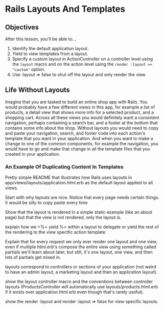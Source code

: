 # Rails Layouts And Templates

## Objectives

After this lesson, you'll be able to...

1. Identify the default application layout.
2. Yield to view templates from a layout.
3. Specify a custom layout in ActionController on a controller level using the `layout` macro and on the action level using the `render :layout => "custom"` option.
4. Use :layout => false to shut off the layout and only render the view

## Life Without Layouts

Imagine that you are tasked to build an online shop app with Rails.
You would probably have a few different views in this app, for example a list of products, a detail view that shows more info for a selected product, and a shopping cart.
Across all these views you would definitely want a consistent navigation, perhaps containing a search bar, and a footer at the bottom that contains some info about the shop.
Without layouts you would need to copy and paste your navigation, search, and footer code into each action's template that you want in your application.
And when you want to make a change to one of the common components, for example the navigation, you would have to go and make that change in all the template files that you created in your application.

### An Example Of Duplicating Content In Templates

Pretty simple README that illustrates how Rails uses layouts in app/views/layouts/application.html.erb as the default layout applied to all views.

Start with why layouts are nice. Notice that every page needs certain things. It would be silly to copy paste every time

Show that the layout is rendered in a simple static example (like an about page) but that the view is not rendered, only the layout is.

explain how we <%= yield %> within a layout to delegate or yield the rest of the rendering to the view specific action template.

Explain that for every request we only ever render one layout and one view, even if multiple html.erb's compose the entire view using something called partials we'll learn about later, but still, it's one layout, one view, and then lots of partials get mixed in.

layouts correspond to controllers or sections of your application (not weird to have an admin layout, a marketing layout and then an application layout).

show the layout controller macro and the conventions between controller layouts (ProductsController will automatically use layouts/products.html.erb if it exists over application.html.erb even though that's rarely useful).

show the render :layout and render :layout => false for view specific layouts.
